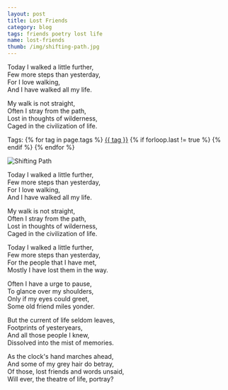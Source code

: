```yaml
---
layout: post
title: Lost Friends
category: blog
tags: friends poetry lost life
name: lost-friends
thumb: /img/shifting-path.jpg
---
```


<p>Today I walked a little further, <br>
Few more steps than yesterday, <br>
For I love walking, <br>
And I have walked all my life. <br></p>

My walk is not straight, <br>
Often I stray from the path, <br>
Lost in thoughts of wilderness, <br>
Caged in the civilization of life. <br><!-- truncate_here -->

<p>Tags: {% for tag in page.tags %} <a class="mytag" href="/tag/{{ tag }}" title="View posts tagged with &quot;{{ tag }}&quot;">{{ tag }}</a>  {% if forloop.last != true %} {% endif %} {% endfor %} </p>



<p>
 <img src="{{ root_url }}/img/shifting-path.jpg" alt="Shifting Path" />
 </p> 


<p>Today I walked a little further, <br>
Few more steps than yesterday, <br>
For I love walking, <br>
And I have walked all my life. <br></p>

<p>My walk is not straight, <br>
Often I stray from the path, <br>
Lost in thoughts of wilderness, <br>
Caged in the civilization of life. <br></p>

<p>Today I walked a little further, <br>
Few more steps than yesterday, <br>
For the people that I have met, <br>
Mostly I have lost them in the way. <br></p> 

<p>Often I have a urge to pause,<br>
To glance over my shoulders,<br>
Only if my eyes could greet, <br>
Some old friend miles yonder. <br></p> 

<p>But the current of life seldom leaves,<br>
Footprints of yesteryears,<br>
And all those people I knew, <br>
Dissolved into the mist of memories. <br></p> 

<p>As the clock's hand marches ahead,<br>
And some of my grey hair do betray,<br>
Of those, lost friends and words unsaid, <br>
Will ever, the theatre of life, portray? <br></p>
